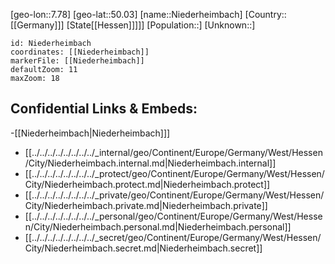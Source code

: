 ﻿---
location: [50.03,7.78]
mapzoom: [7,12] 
mapmarker: city 
type: City
tags:
- geo/City


SpocWebEntityId: 32906
isDeleted: false
confidential: public

---
[geo-lon::7.78]
[geo-lat::50.03]
[name::Niederheimbach]
[Country::[[Germany]]]
[State[[Hessen]]]]]
[Population::]
[Unknown::]


```leaflet
id: Niederheimbach
coordinates: [[Niederheimbach]]
markerFile: [[Niederheimbach]]
defaultZoom: 11 
maxZoom: 18
```


## Confidential Links & Embeds: 
-[[Niederheimbach|Niederheimbach]]] 
- [[../../../../../../../../_internal/geo/Continent/Europe/Germany/West/Hessen/City/Niederheimbach.internal.md|Niederheimbach.internal]] 
- [[../../../../../../../../_protect/geo/Continent/Europe/Germany/West/Hessen/City/Niederheimbach.protect.md|Niederheimbach.protect]] 
- [[../../../../../../../../_private/geo/Continent/Europe/Germany/West/Hessen/City/Niederheimbach.private.md|Niederheimbach.private]] 
- [[../../../../../../../../_personal/geo/Continent/Europe/Germany/West/Hessen/City/Niederheimbach.personal.md|Niederheimbach.personal]] 
- [[../../../../../../../../_secret/geo/Continent/Europe/Germany/West/Hessen/City/Niederheimbach.secret.md|Niederheimbach.secret]] 
